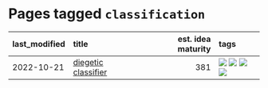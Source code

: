 # Pages tagged `classification`

|last_modified|title|est. idea maturity|tags
|:---|:---|---:|:---|
|2022-10-21|[diegetic classifier](../diegetic-classifier.md)|381|[![](https://img.shields.io/badge/tag-audio-926797)](../tags/audio.md) [![](https://img.shields.io/badge/tag-classification-e2ec85)](../tags/classification.md) [![](https://img.shields.io/badge/tag-experimental-77485f)](../tags/experimental.md) [![](https://img.shields.io/badge/tag-text2audio-8b768)](../tags/text2audio.md)|